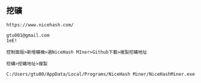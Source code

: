 挖礦
---
	https://www.nicehash.com/

	gtu001@gmail.com
	1eE!

	控制面版>新增礦機>選NiceHash MIner>Github下載>複製挖礦地址

	挖礦>挖礦地址>複製

	C:/Users/gtu00/AppData/Local/Programs/NiceHash Miner/NiceHashMiner.exe

